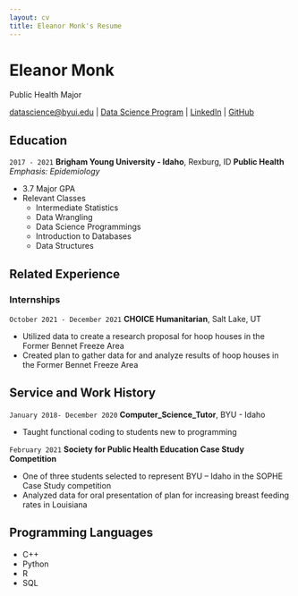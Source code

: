 ```yaml
---
layout: cv
title: Eleanor Monk's Resume
---
```

# Eleanor Monk
Public Health Major

<div id="webaddress">
<a href="datascience@byui.edu">datascience@byui.edu</a>
| <a href="https://byuidatascience.github.io/development.html">Data Science Program</a>
| <a href="https://www.linkedin.com/groups/13537407/">LinkedIn</a>
| <a href="https://github.com/byuids-resumes">GitHub</a>
</div>

<!-- https://www.monique.tech/the-art-of-markdown -->

## Education

`2017 - 2021`
__Brigham Young University - Idaho__, Rexburg, ID
**Public Health**
*Emphasis: Epidemiology*

- 3.7 Major GPA
- Relevant Classes
  - Intermediate Statistics 
  - Data Wrangling
  - Data Science Programmings
  - Introduction to Databases
  - Data Structures

## Related Experience

### Internships

`October 2021 - December 2021`
__CHOICE Humanitarian__, Salt Lake, UT

- Utilized data to create a research proposal for hoop houses in the Former Bennet Freeze Area
- Created plan to gather data for and analyze results of hoop houses in the Former Bennet Freeze Area


## Service and Work History

`January 2018- December 2020`
__Computer_Science_Tutor__, BYU - Idaho

- Taught functional coding to students new to programming

`February 2021`
__Society for Public Health Education Case Study Competition__
- One of three students selected to represent BYU – Idaho in the SOPHE Case Study competition    
- Analyzed data for oral presentation of plan for increasing breast feeding rates in Louisiana                                                        

## Programming Languages

- C++
- Python
- R
- SQL

<!-- ### Footer

Last updated: May 2013 -->


